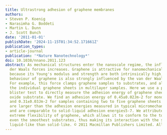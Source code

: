 ```yaml
---
title: Ultrastrong adhesion of graphene membranes
authors:
- Steven P. Koenig
- Narasimha G. Boddeti
- Martin L. Dunn
- J. Scott Bunch
date: '2011-01-01'
publishDate: '2024-11-15T01:34:52.171661Z'
publication_types:
- article-journal
publication: '*Nature Nanotechnology*'
doi: 10.1038/nnano.2011.123
abstract: As mechanical structures enter the nanoscale regime, the influence of van
  der Waals forces increases. Graphene is attractive for nanomechanical systems1,2
  because its Young's modulus and strength are both intrinsically high, but the mechanical
  behaviour of graphene is also strongly influenced by the van der Waals force3,4.
  For example, this force clamps graphene samples to substrates, and also holds together
  the individual graphene sheets in multilayer samples. Here we use a pressurized
  blister test to directly measure the adhesion energy of graphene sheets with a silicon
  oxide substrate. We find an adhesion energy of 0.45±0.02Jm-2 for monolayer graphene
  and 0.31±0.03Jm-2 for samples containing two to five graphene sheets. These values
  are larger than the adhesion energies measured in typical micromechanical structures
  and are comparable to solid-liquid adhesion energies5-7. We attribute this to the
  extreme flexibility of graphene, which allows it to conform to the topography of
  even the smoothest substrates, thus making its interaction with the substrate more
  liquid-like than solid-like. © 2011 Macmillan Publishers Limited. All rights reserved.
---
```

